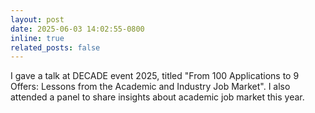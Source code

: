 ```yaml
---
layout: post
date: 2025-06-03 14:02:55-0800
inline: true
related_posts: false
---
```


I gave a talk at DECADE event 2025, titled "From 100 Applications to 9 Offers: Lessons from the Academic and Industry Job Market". I also attended a panel to share insights about academic job market this year.
